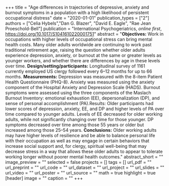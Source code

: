 +++
title = "Age differences in trajectories of depressive, anxiety and burnout symptoms in a population with a high likelihood of persistent occupational distress"
date = "2020-01-01"
publication_types = ["2"]
authors = ["Celia Hybels","Dan G. Blazer", "David E. Eagle", "Rae Jean Proeschold-Bell"]
publication = "International Psychogeriatrics, *online first*, https://doi.org/10.1017/S1041610220001751"
abstract = "**Objectives:** Work in occupations with higher levels of occupational stress can bring mental health costs. Many older adults worldwide are continuing to work past traditional retirement age, raising the question whether older adults experience depression, anxiety, or burnout at the same or greater levels as younger workers, and whether there are differences by age in these levels over time. **Design/setting/participants:** Longitudinal survey of 1161 currently employed US clergy followed every 6–12 months for up to 66 months. **Measurements:** Depression was measured with the 8-item Patient Health Questionnaire (PHQ-8). Anxiety was measured using the anxiety component of the Hospital Anxiety and Depression Scale (HADS). Burnout symptoms were assessed using the three components of the Maslach Burnout Inventory: emotional exhaustion (EE), depersonalization (DP), and sense of personal accomplishment (PA).Results: Older participants had lower scores of depression, anxiety, EE, and DP and higher levels of PA over time compared to younger adults. Levels of EE decreased for older working adults, while not significantly changing over time for those younger. DP symptoms decreased over time among those 55 years or older but increased among those 25–54 years. **Conclusions:** Older working adults may have higher levels of resilience and be able to balance personal life with their occupation as well as may engage in certain behaviors that increase social support and, for clergy, spiritual well-being that may decrease stress in a way that allows these older adults to appear to tolerate working longer without poorer mental health outcomes."
abstract_short = ""
image_preview = ""
selected = false
projects = []
tags = []
url_pdf = ""
url_preprint = ""
url_code = ""
url_dataset = ""
url_project = ""
url_slides = ""
url_video = ""
url_poster = ""
url_source = ""
math = true
highlight = true
[header]
image = ""
caption = ""
+++
